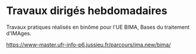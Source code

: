 # Travaux dirigés hebdomadaires
Travaux pratiques réalisés en binôme pour l'UE BIMA, Bases du traitement d'IMAges.

https://www-master.ufr-info-p6.jussieu.fr/parcours/ima.new/bima/
